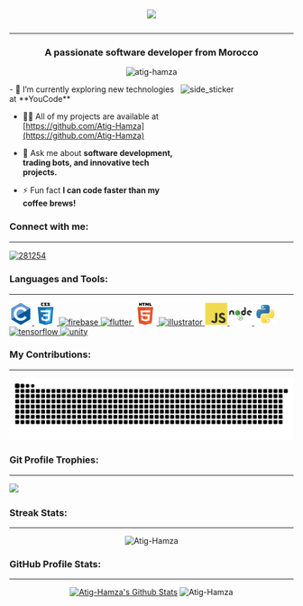 <h1 align="center">
    <img src="https://readme-typing-svg.herokuapp.com/?font=Righteous&size=35&center=true&vCenter=true&width=500&height=70&duration=4000&lines=Hi+There!+👋;+I'm+Hamza+Atig!;" />
</h1>

----	

<h3 align="center">A passionate software developer from Morocco</h3>

<p align="center"> <img src="https://komarev.com/ghpvc/?username=atig-hamza&label=Profile%20views&color=0e75b6&style=flat" alt="atig-hamza" /> </p>

<img align="right" width=200px height=200px alt="side_sticker" src="https://media.giphy.com/media/TEnXkcsHrP4YedChhA/giphy.gif" />
- 🌱 I’m currently exploring new technologies at **YouCode**

- 👨‍💻 All of my projects are available at [https://github.com/Atig-Hamza](https://github.com/Atig-Hamza)

- 💬 Ask me about **software development, trading bots, and innovative tech projects.**

- ⚡ Fun fact **I can code faster than my coffee brews!**


<h3 align="left">Connect with me:</h3>

----	

<p align="left">
<a href="https://stackoverflow.com/" target="blank"><img align="center" src="https://raw.githubusercontent.com/rahuldkjain/github-profile-readme-generator/master/src/images/icons/Social/stack-overflow.svg" alt="281254" height="30" width="40" /></a>
</p>

<h3 align="left">Languages and Tools:</h3>

----	

<p align="left"> <a href="https://www.cprogramming.com/" target="_blank" rel="noreferrer"> <img src="https://raw.githubusercontent.com/devicons/devicon/master/icons/c/c-original.svg" alt="c" width="40" height="40"/> </a> <a href="https://www.w3schools.com/css/" target="_blank" rel="noreferrer"> <img src="https://raw.githubusercontent.com/devicons/devicon/master/icons/css3/css3-original-wordmark.svg" alt="css3" width="40" height="40"/> </a> <a href="https://firebase.google.com/" target="_blank" rel="noreferrer"> <img src="https://www.vectorlogo.zone/logos/firebase/firebase-icon.svg" alt="firebase" width="40" height="40"/> </a> <a href="https://flutter.dev" target="_blank" rel="noreferrer"> <img src="https://www.vectorlogo.zone/logos/flutterio/flutterio-icon.svg" alt="flutter" width="40" height="40"/> </a> <a href="https://www.w3.org/html/" target="_blank" rel="noreferrer"> <img src="https://raw.githubusercontent.com/devicons/devicon/master/icons/html5/html5-original-wordmark.svg" alt="html5" width="40" height="40"/> </a> <a href="https://www.adobe.com/in/products/illustrator.html" target="_blank" rel="noreferrer"> <img src="https://www.vectorlogo.zone/logos/adobe_illustrator/adobe_illustrator-icon.svg" alt="illustrator" width="40" height="40"/> </a> <a href="https://developer.mozilla.org/en-US/docs/Web/JavaScript" target="_blank" rel="noreferrer"> <img src="https://raw.githubusercontent.com/devicons/devicon/master/icons/javascript/javascript-original.svg" alt="javascript" width="40" height="40"/> </a> <a href="https://nodejs.org" target="_blank" rel="noreferrer"> <img src="https://raw.githubusercontent.com/devicons/devicon/master/icons/nodejs/nodejs-original-wordmark.svg" alt="nodejs" width="40" height="40"/> </a> <a href="https://www.python.org" target="_blank" rel="noreferrer"> <img src="https://raw.githubusercontent.com/devicons/devicon/master/icons/python/python-original.svg" alt="python" width="40" height="40"/> </a> <a href="https://www.tensorflow.org" target="_blank" rel="noreferrer"> <img src="https://www.vectorlogo.zone/logos/tensorflow/tensorflow-icon.svg" alt="tensorflow" width="40" height="40"/> </a> <a href="https://unity.com/" target="_blank" rel="noreferrer"> <img src="https://www.vectorlogo.zone/logos/unity3d/unity3d-icon.svg" alt="unity" width="40" height="40"/> </a> </p>

<h3 align="left">My Contributions:</h3>

----	

<p align = "center"><img src = "https://github.com/7oSkaaa/7oSkaaa/blob/output/github-contribution-grid-snake.svg?" alt = "Snake Game"/></p>


<h3 align="left">Git Profile Trophies:</h3>

----	

<img src="https://github-profile-trophy.vercel.app/?username=Atig-Hamza&theme=juicyfresh" />

<h3 align="left">Streak Stats:</h3>

----	

<p align="center"><img src="https://github-readme-streak-stats.herokuapp.com/?user=Atig-Hamza&theme=tokyonight_duo" alt="Atig-Hamza" /></p>

<h3 align="left">GitHub Profile Stats:</h3>

----
	
<p align="center">
    <a href="https://github.com/anuraghazra/github-readme-stats">
	    <img alt="Atig-Hamza's Github Stats" src="https://github-readme-stats.vercel.app/api?username=Atig-Hamza&show_icons=true&count_private=true&locale=en&theme=tokyonight&layout=compact" height="230px"/></a>
	  <img src="https://github-readme-stats.vercel.app/api/top-langs?username=Atig-Hamza&langs_count=10&show_icons=true&locale=en&theme=tokyonight" alt="Atig-Hamza" height="230px"/>
<br/>
